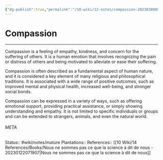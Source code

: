 ```yaml
---
{"dg-publish":true,"permalink":"/10-wiki/12-notes/compassion-20230308053725/"}
---
```


# Compassion
---
Compassion is a feeling of empathy, kindness, and concern for the suffering of others. It is a human emotion that involves recognizing the pain or distress of others and being motivated to alleviate or ease their suffering.

Compassion is often described as a fundamental aspect of human nature, and it is considered a key element of many religious and philosophical traditions. It is associated with a wide range of positive outcomes, such as improved mental and physical health, increased well-being, and stronger social bonds.

Compassion can be expressed in a variety of ways, such as offering emotional support, providing practical assistance, or simply showing understanding and empathy. It is not limited to specific individuals or groups and can be extended to strangers, animals, and even the natural world.



###### META
Status:: #wiki/notes/mature 
Plantations:: 
References:: [[10 Wiki/14 References/Books/Nous ne sommes pas ce que la science à dit de nous - 20230122071907\|Nous ne sommes pas ce que la science à dit de nous]]
